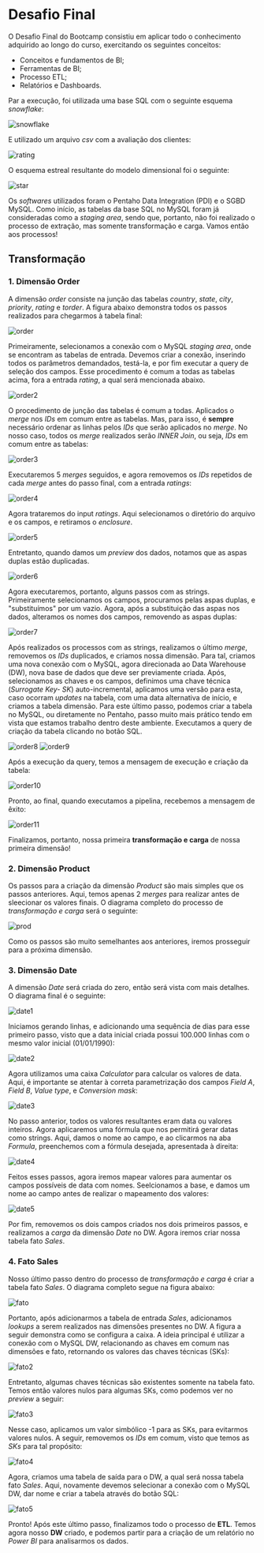 # Desafio Final

O Desafio Final do Bootcamp consistiu em aplicar todo o conhecimento adquirido ao longo do curso, exercitando os seguintes conceitos:
- Conceitos e fundamentos de BI;
- Ferramentas de BI;
- Processo ETL;
- Relatórios e Dashboards.

Par a execução, foi utilizada uma base SQL com o seguinte esquema *snowflake*:

![snowflake](https://user-images.githubusercontent.com/63553829/92404035-09d25380-f109-11ea-86cd-3757aacf09c2.png)

E utilizado um arquivo *csv* com a avaliação dos clientes:

![rating](https://user-images.githubusercontent.com/63553829/92404218-6766a000-f109-11ea-9a7b-d1898655a61e.png)

O esquema estreal resultante do modelo dimensional foi o seguinte:

![star](https://user-images.githubusercontent.com/63553829/92404946-f4f6bf80-f10a-11ea-8dd1-e8b76e008853.png)

Os *softwares* utilizados foram o Pentaho Data Integration (PDI) e o SGBD MySQL. Como início, as tabelas da base SQL no MySQL foram já consideradas como a *staging area*, sendo que, portanto, não foi realizado o processo de extração, mas somente transformação e carga. Vamos então aos processos!

## Transformação

### 1. Dimensão Order

A dimensão *order* consiste na junção das tabelas *country*, *state*, *city*, *priority*, *rating* e *torder*. A figura abaixo demonstra todos os passos realizados para chegarmos à tabela final:

![order](https://user-images.githubusercontent.com/63553829/92407704-b31d4780-f111-11ea-8915-c8ffbd25af4c.png)

Primeiramente, selecionamos a conexão com o MySQL *staging area*, onde se encontram as tabelas de entrada. Devemos criar a conexão, inserindo todos os parâmetros demandados, testá-la, e por fim executar a query de seleção dos campos. Esse procedimento é comum a todas as tabelas acima, fora a entrada *rating*, a qual será mencionada abaixo.

![order2](https://user-images.githubusercontent.com/63553829/92408940-5e7bcb80-f115-11ea-9fb5-be9686d6b7af.png)

O procedimento de junção das tabelas é comum a todas. Aplicados o *merge* nos *IDs* em comum entre as tabelas. Mas, para isso, é **sempre** necessário ordenar as linhas pelos *IDs* que serão aplicados no *merge*. No nosso caso, todos os *merge* realizados serão *INNER Join*, ou seja, *IDs* em comum entre as tabelas:

![order3](https://user-images.githubusercontent.com/63553829/92409271-6a1bc200-f116-11ea-910a-04420748b8b7.png)

Executaremos 5 *merges* seguidos, e agora removemos os *IDs* repetidos de cada *merge* antes do passo final, com a entrada *ratings*:

![order4](https://user-images.githubusercontent.com/63553829/92409358-b1a24e00-f116-11ea-81fe-b6609ed9e0f5.png)

Agora trataremos do input *ratings*. Aqui selecionamos o diretório do arquivo e os campos, e retiramos o *enclosure*.

![order5](https://user-images.githubusercontent.com/63553829/92409519-4a38ce00-f117-11ea-93fc-d39f1fed9ff0.png)

Entretanto, quando damos um *preview* dos dados, notamos que as aspas duplas estão duplicadas. 

![order6](https://user-images.githubusercontent.com/63553829/92409574-77857c00-f117-11ea-9ab6-e5fd179d2eeb.png)

Agora executaremos, portanto, alguns passos com as strings. Primeiramente selecionamos os campos, procuramos pelas aspas duplas, e "substituímos" por um vazio. Agora, após a substituição das aspas nos dados, alteramos os nomes dos campos, removendo as aspas duplas:

![order7](https://user-images.githubusercontent.com/63553829/92409805-448fb800-f118-11ea-8956-05046df7a0ba.png)

Após realizados os processos com as strings, realizamos o último *merge*, removemos os *IDs* duplicados, e criamos nossa dimensão. Para tal, criamos uma nova conexão com o MySQL, agora direcionada ao Data Warehouse (DW), nova base de dados que deve ser previamente criada. Após, selecionamos as chaves e os campos, definimos uma chave técnica (*Surrogate  Key- SK*) auto-incremental, aplicamos uma versão para esta, caso ocorram *updates* na tabela, com uma data alternativa de início, e criamos a tabela dimensão. Para este último passo, podemos criar a tabela no MySQL, ou diretamente no Pentaho, passo muito mais prático tendo em vista que estamos trabalho dentro deste ambiente. Executamos a query de criação da tabela clicando no botão SQL.

![order8](https://user-images.githubusercontent.com/63553829/92409999-fe872400-f118-11ea-9301-727dbfbba855.png)
![order9](https://user-images.githubusercontent.com/63553829/92410078-4f971800-f119-11ea-8dca-3fbcaa558dc3.png)

Após a execução da query, temos a mensagem de execução e criação da tabela:

![order10](https://user-images.githubusercontent.com/63553829/92410144-8e2cd280-f119-11ea-8505-57a9026413ed.png)

Pronto, ao final, quando executamos a pipelina, recebemos a mensagem de êxito:

![order11](https://user-images.githubusercontent.com/63553829/92410274-fd0a2b80-f119-11ea-897f-0c8c960f5777.png)

Finalizamos, portanto, nossa primeira **transformação e carga** de nossa primeira dimensão!


### 2. Dimensão Product

Os passos para a criação da dimensão *Product* são mais simples que os passos anteriores. Aqui, temos apenas 2 *merges* para realizar antes de sleecionar os valores finais. O diagrama completo do processo de *transformação e carga* será o seguinte:

![prod](https://user-images.githubusercontent.com/63553829/92410406-583c1e00-f11a-11ea-8d06-2b9e06fb93bd.png)

Como os passos são muito semelhantes aos anteriores, iremos prosseguir para a próxima dimensão.


### 3. Dimensão Date

A dimensão *Date* será criada do zero, então será vista com mais detalhes. O diagrama final é o seguinte:

![date1](https://user-images.githubusercontent.com/63553829/92411624-f7631480-f11e-11ea-83e5-190b26469f2a.png)

Iniciamos gerando linhas, e adicionando uma sequência de dias para esse primeiro passo, visto que a data inicial criada possui 100.000 linhas com o mesmo valor inicial (01/01/1990):

![date2](https://user-images.githubusercontent.com/63553829/92411700-56288e00-f11f-11ea-8ffc-8685dfe0105d.png)

Agora utilizamos uma caixa *Calculator* para calcular os valores de data. Aqui, é importante se atentar à correta parametrização dos campos *Field A*, *Field B*, *Value type*, e *Conversion mask*:

![date3](https://user-images.githubusercontent.com/63553829/92411718-68a2c780-f11f-11ea-8dbb-18e000da5c6e.png)

No passo anterior, todos os valores resultantes eram data ou valores inteiros. Agora aplicaremos uma fórmula que nos permitirá gerar datas como strings. Aqui, damos o nome ao campo, e ao clicarmos na aba *Formula*, preenchemos com a fórmula desejada, apresentada à direita:

![date4](https://user-images.githubusercontent.com/63553829/92411824-cb945e80-f11f-11ea-9edd-9c62721b2fa3.png)

Feitos esses passos, agora iremos mapear valores para aumentar os campos possíveis de data com nomes. Seelcionamos a base, e damos um nome ao campo antes de realizar o mapeamento dos valores:

![date5](https://user-images.githubusercontent.com/63553829/92412015-963c4080-f120-11ea-98df-2cae5b578281.png)

Por fim, removemos os dois campos criados nos dois primeiros passos, e realizamos a *carga* da dimensão *Date* no DW. Agora iremos criar nossa tabela fato *Sales*.


### 4. Fato Sales

Nosso último passo dentro do processo de *transformação e carga* é criar a tabela fato *Sales*. O diagrama completo segue na figura abaixo:

![fato](https://user-images.githubusercontent.com/63553829/92412238-883aef80-f121-11ea-89d8-49b62787ca3e.png)

Portanto, após adicionarmos a tabela de entrada *Sales*, adicionamos *lookups* a serem realizados nas dimensões presentes no DW. A figura a seguir demonstra como se configura a caixa. A ideia principal é utilizar a conexão com o MySQL DW, relacionando as chaves em comum nas dimensões e fato, retornando os valores das chaves técnicas (SKs): 

![fato2](https://user-images.githubusercontent.com/63553829/92412319-de0f9780-f121-11ea-8e3a-f97d9a4e1794.png)

Entretanto, algumas chaves técnicas são existentes somente na tabela fato. Temos então valores nulos para algumas SKs, como podemos ver no *preview* a seguir:

![fato3](https://user-images.githubusercontent.com/63553829/92412474-62fab100-f122-11ea-824f-25bfd9496645.png)

Nesse caso, aplicamos um valor simbólico -1 para as SKs, para evitarmos valores nulos. A seguir, removemos os *IDs* em comum, visto que temos as *SKs* para tal propósito:

![fato4](https://user-images.githubusercontent.com/63553829/92412546-a0f7d500-f122-11ea-9cf5-4c4da5f716dc.png)

Agora, criamos uma tabela de saída para o DW, a qual será nossa tabela fato *Sales*. Aqui, novamente devemos selecionar a conexão com o MySQL DW, dar nome e criar a tabela através do botão SQL:

![fato5](https://user-images.githubusercontent.com/63553829/92412612-def4f900-f122-11ea-8d29-b63cbe33eb1b.png)

Pronto! Após este último passo, finalizamos todo o processo de **ETL**. Temos agora nosso **DW** criado, e podemos partir para a criação de um relatório no *Power BI* para analisarmos os dados.







